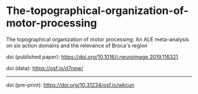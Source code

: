 # The-topographical-organization-of-motor-processing

The topographical organization of motor processing: An ALE meta-analysis on six action domains and the relevance of Broca's region

doi (published paper): https://doi.org/10.1016/j.neuroimage.2019.116321

doi (data): https://osf.io/d7npw/

------
doi (pre-print): https://doi.org/10.31234/osf.io/wkcun
